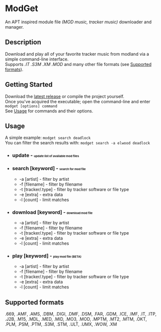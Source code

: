 # ModGet

An APT inspired module file _(MOD music, tracker music)_ downloader and manager.

## Description

Download and play all of your favorite tracker music from modland via a simple command-line interface.\
Supports _.IT .S3M .XM .MOD_ and many other file formats (see [Supported formats](#supported-formats)).

## Getting Started

Download the [latest release](https://github.com/Hezkore/Modget/releases) or compile the project yourself.\
Once you've acquired the executable; open the command-line and enter `modget [options] command`\
See [Usage](#usage) for commands and their options.

## Usage
A simple example: `modget search deadlock`\
You can filter the search results with: `modget search -a elwood deadlock`

* ### update - <small><small><small>update list of available mod files</small></small></small>

* ### search [keyword] - <small><small><small>search for mod file</small></small></small>
	* -a [artist] - filter by artist
	* -f [filename] - filter by filename
	* -t [tracker/.type] - filter by tracker software or file type
	* -e [extra] - extra data
	* -l [count] - limit matches

* ### download [keyword] - <small><small><small>download mod file</small></small></small>
	* -a [artist] - filter by artist
	* -f [filename] - filter by filename
	* -t [tracker/.type] - filter by tracker software or file type
	* -e [extra] - extra data
	* -l [count] - limit matches

* ### play [keyword] - <small><small><small>play mod file (BETA)</small></small></small>
	* -a [artist] - filter by artist
	* -f [filename] - filter by filename
	* -t [tracker/.type] - filter by tracker software or file type
	* -e [extra] - extra data
	* -l [count] - limit matches

## Supported formats
.669, .AMF, .AMS, .DBM, .DIGI, .DMF, .DSM, .FAR, .GDM, .ICE, .IMF, .IT, .ITP, .J2B, .M15, .MDL, .MED, .MID, .MO3, .MOD, .MPTM, .MT2, .MTM, .OKT, .PLM, .PSM, .PTM, .S3M, .STM, .ULT, .UMX, .WOW, .XM